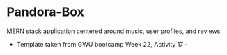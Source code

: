 # Pandora-Box
MERN stack application centered around music, user profiles, and reviews

- Template taken from GWU bootcamp Week 22, Activity 17 -
